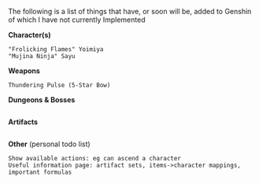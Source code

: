 The following is a list of things that have, or soon will be, added to Genshin of which I have not currently Implemented

**Character(s)**
```text
"Frolicking Flames" Yoimiya
"Mujina Ninja" Sayu
```
**Weapons**
```text
Thundering Pulse (5-Star Bow)
```
**Dungeons & Bosses**
```text
```
**Artifacts**
```text
```
**Other** (personal todo list)
```text
Show available actions: eg can ascend a character
Useful information page: artifact sets, items->character mappings, important formulas
```
